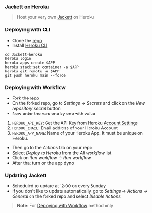 ### Jackett on Heroku
> Host your very own [Jackett](https://github.com/Jackett/Jackett) on Heroku

### Deploying with CLI
- Clone the [repo](https://github.com/l3v11/Jackett-heroku)
- Install [Heroku CLI](https://devcenter.heroku.com/articles/heroku-cli)

```
cd Jackett-heroku
heroku login
heroku apps:create $APP
heroku stack:set container -a $APP
heroku git:remote -a $APP
git push heroku main --force
```

### Deploying with Workflow
- Fork the [repo](https://github.com/l3v11/Jackett-heroku)
- On the forked repo, go to *Settings* -> *Secrets* and click on the *New repository secret* button
- Now enter the vars one by one with value
1. `HEROKU_API_KEY`: Get the API Key from Heroku [Account Settings](https://dashboard.heroku.com/account)
2. `HEROKU_EMAIL`: Email address of your Heroku Account
3. `HEROKU_APP_NAME`: Name of your Heroku App. It must be unique on Heroku.
- Then go to the *Actions* tab on your repo
- Select *Deploy to Heroku* from the *All workflow* list
- Click on *Run workflow* -> *Run workflow*
- After that turn on the app dyno


### Updating Jackett
- Scheduled to update at 12:00 on every Sunday
- If you don't like to update automatically, go to *Settings* -> *Actions* -> *General* on the forked repo and select *Disable Actions*
> **Note:** For [Deploying with Workflow](https://github.com/l3v11/Jackett-heroku#deploying-with-workflow) method only

